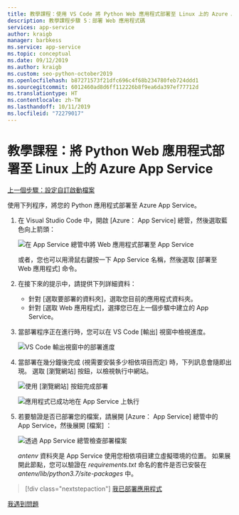 ```yaml
---
title: 教學課程：使用 VS Code 將 Python Web 應用程式部署至 Linux 上的 Azure App Service
description: 教學課程步驟 5：部署 Web 應用程式碼
services: app-service
author: kraigb
manager: barbkess
ms.service: app-service
ms.topic: conceptual
ms.date: 09/12/2019
ms.author: kraigb
ms.custom: seo-python-october2019
ms.openlocfilehash: b87271573f21dfc696c4f68b234780feb724ddd1
ms.sourcegitcommit: 6012460ad8d6ff112226b8f9ea6da397ef77712d
ms.translationtype: HT
ms.contentlocale: zh-TW
ms.lasthandoff: 10/11/2019
ms.locfileid: "72279017"
---
```

# <a name="tutorial-deploy-your-python-web-app-to-azure-app-service-on-linux"></a>教學課程：將 Python Web 應用程式部署至 Linux 上的 Azure App Service

[上一個步驟：設定自訂啟動檔案](tutorial-deploy-app-service-on-linux-04.md)

使用下列程序，將您的 Python 應用程式部署至 Azure App Service。

1. 在 Visual Studio Code 中，開啟 [Azure：  App Service] 總管，然後選取藍色向上箭頭：

   ![在 App Service 總管中將 Web 應用程式部署至 App Service](media/deploy-azure/deploy-web-app-to-app-service-in-app-service-explorer.png)

    或者，您也可以用滑鼠右鍵按一下 App Service 名稱，然後選取 [部署至 Web 應用程式]  命令。

1. 在接下來的提示中，請提供下列詳細資料：

    - 針對 [選取要部署的資料夾]，選取您目前的應用程式資料夾。
    - 針對 [選取 Web 應用程式]，選擇您已在上一個步驟中建立的 App Service。

1. 當部署程序正在進行時，您可以在 VS Code [輸出]  視窗中檢視進度。

    ![VS Code 輸出視窗中的部署進度](media/deploy-azure/view-deployment-progress-in-visual-studio-code-output.png)

1. 當部署在幾分鐘後完成 (視需要安裝多少相依項目而定) 時，下列訊息會隨即出現。 選取 [瀏覽網站]  按鈕，以檢視執行中網站。

    ![使用 [瀏覽網站] 按鈕完成部署](media/deploy-azure/web-app-deployment-complete-with-browse-website-button.png)

    ![應用程式已成功地在 App Service 上執行](media/deploy-azure/web-app-running-successfully-on-app-service.png)

1. 若要驗證是否已部署您的檔案，請展開 [Azure：  App Service] 總管中的 App Service，然後展開 [檔案]  ：

    ![透過 App Service 總管檢查部署檔案](media/deploy-azure/expand-files-node-to-check-deployment-of-web-app-files.png)

    *antenv* 資料夾是 App Service 使用您相依項目建立虛擬環境的位置。 如果展開此節點，您可以驗證在 *requirements.txt* 命名的套件是否已安裝在 *antenv/lib/python3.7/site-packages* 中。

> [!div class="nextstepaction"]
> [我已部署應用程式](tutorial-deploy-app-service-on-linux-06.md)

[我遇到問題](https://www.research.net/r/PWZWZ52?tutorial=vscode-appservice-python&step=05-deploy-app)

